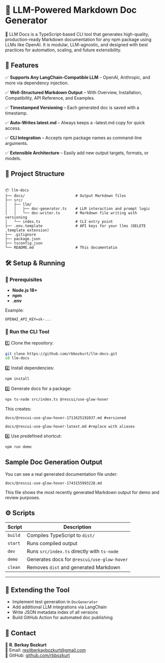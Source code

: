 # 🧠 LLM-Powered Markdown Doc Generator

🚀 LLM Docs is a TypeScript-based CLI tool that generates high-quality, production-ready Markdown documentation for any npm package using LLMs like OpenAI. It is modular, LLM-agnostic, and designed with best practices for automation, scaling, and future extensibility.

## 📌 Features

✅ **Supports Any LangChain-Compatible LLM** – OpenAI, Anthropic, and more via dependency injection.

✅ **Well-Structured Markdown Output** – With Overview, Installation, Compatibility, API Reference, and Examples.

✅ **Timestamped Versioning** – Each generated doc is saved with a timestamp.

✅ **Auto-Writes latest.md** – Always keeps a -latest.md copy for quick access.

✅ **CLI Integration** – Accepts npm package names as command-line arguments.

✅ **Extensible Architecture** – Easily add new output targets, formats, or models.

## 📂 Project Structure

```

📦 llm-docs
├── docs/                       # Output Markdown files
├── src/
│   ├── llm/
│   │   ├── doc-generator.ts    # LLM interaction and prompt logic
│   │   └── doc-writer.ts       # Markdown file writing with versioning
│   └── index.ts                # CLI entry point
├── .env.template               # API keys for your llms (DELETE .template extension)
├── .gitignore
├── package.json
├── tsconfig.json
└── README.md                   # This documentatio 
```

## 🛠️ Setup & Running

### 🔴 Prerequisites

- **Node.js 18+**
- **npm**
- **.env** 

Example:
```
OPENAI_API_KEY=sk-...
```

### 🚀 Run the CLI Tool

1️⃣ Clone the repository:

```bash
git clone https://github.com/rbbozkurt/llm-docs.git
cd llm-docs
```


2️⃣ Install dependencies:
```bash
npm install
```

3️⃣ Generate docs for a package:
```bash
npx ts-node src/index.ts @rescui/use-glow-hover
```

This creates:
```
docs/@rescui-use-glow-hover-1711625192837.md #versioned

docs/@rescui-use-glow-hover-latest.md #replace with aliases
```


4️⃣ Use predefined shortcut:
```bash
npm run demo
```

## Sample Doc Generation Output

You can see a real generated documentation file under:

`docs/@rescui-use-glow-hover-1743155993228.md`

This file shows the most recently generated Markdown output for demo and review purposes.

## ⚙️ Scripts
| Script       | Description                                |
|--------------|--------------------------------------------|
| `build`      | Compiles TypeScript to `dist/`             |
| `start`      | Runs compiled output                       |
| `dev`        | Runs `src/index.ts` directly with `ts-node`|
| `demo`       | Generates docs for `@rescui/use-glow-hover`|
| `clean`      | Removes `dist` and generated Markdown      |

---

## 🧱 Extending the Tool
- Implement test generation in `DocGenerator`
- Add additional LLM integrations via LangChain
- Write JSON metadata index of all versions
- Build GitHub Action for automated doc publishing


## 📧 Contact

👤 **R. Berkay Bozkurt**  
📧 Email: resitberkaybozkurt@gmail.com  
📂 GitHub: [github.com/rbbozkurt](https://github.com/rbbozkurt)